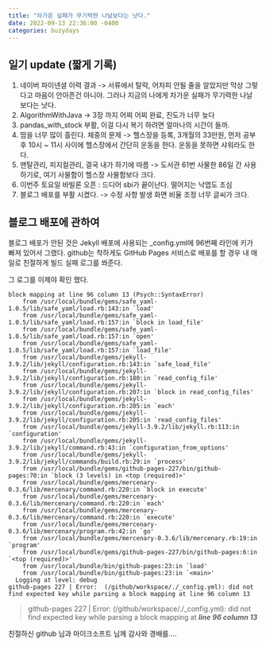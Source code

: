 ```yaml
---
title: "차가운 실패가 무기력한 나날보다는 낫다."
date: 2022-09-13 22:36:00 -0400
categories: buzydays
---
```


## 일기 update (짧게 기록) 
1. 네이버 파이넨셜 이력 결과 -> 서류에서 탈락, 어차피 안될 줄을 알았지만 막상 그렇다고 마음이 안아픈건 아니야. 그러나 지금의 나에게 차가운 실패가 무기력한 나날보다는 낫다.
2. AlgorithmWithJava -> 3장 까지 어찌 어찌 완료, 진도가 너무 늦다
3. pandas_with_stock 부활, 이걸 다시 복기 하려면 얼마나의 시간이 들까.
4. 땀을 너무 많이 흘린다. 체중의 문제 -> 헬스장을 등록, 3개월의 33만원, 먼저 공부 후 10시 ~ 11시 사이에 헬스장에서 간단히 운동을 한다. 운동을 못하면 샤워라도 한다.
5. 맨탈관리, 피지컬관리, 결국 내가 하기에 따름 -> 도서관 61번 사물한 86일 간 사용하기로, 여기 사물함이 헬스장 사물함보다 크다.
6. 이번주 토요일 바빌론 오픈 : 드디어 sbi가 끝이난다. 떨어지는 낙엽도 조심
7. 블로그 배포를 부활 시켰다. -> 수정 사항 발생 화면 비율 조정 너무 글씨가 크다.

## 블로그 배포에 관하여 
블로그 배포가 안된 것은 Jekyll 배포에 사용되는 _config.yml에 96번째 라인에 키가 빠져 있어서 그랬다.
github는 착하게도 GitHub Pages 서비스로 배포를 할 경우 내 매일로 친절하게 빌드 실패 로그를 쏴준다.

그 로그를 이제야 확인 했다.

```linux
block mapping at line 96 column 13 (Psych::SyntaxError)
	from /usr/local/bundle/gems/safe_yaml-1.0.5/lib/safe_yaml/load.rb:143:in `load'
	from /usr/local/bundle/gems/safe_yaml-1.0.5/lib/safe_yaml/load.rb:157:in `block in load_file'
	from /usr/local/bundle/gems/safe_yaml-1.0.5/lib/safe_yaml/load.rb:157:in `open'
	from /usr/local/bundle/gems/safe_yaml-1.0.5/lib/safe_yaml/load.rb:157:in `load_file'
	from /usr/local/bundle/gems/jekyll-3.9.2/lib/jekyll/configuration.rb:143:in `safe_load_file'
	from /usr/local/bundle/gems/jekyll-3.9.2/lib/jekyll/configuration.rb:180:in `read_config_file'
	from /usr/local/bundle/gems/jekyll-3.9.2/lib/jekyll/configuration.rb:207:in `block in read_config_files'
	from /usr/local/bundle/gems/jekyll-3.9.2/lib/jekyll/configuration.rb:205:in `each'
	from /usr/local/bundle/gems/jekyll-3.9.2/lib/jekyll/configuration.rb:205:in `read_config_files'
	from /usr/local/bundle/gems/jekyll-3.9.2/lib/jekyll.rb:113:in `configuration'
	from /usr/local/bundle/gems/jekyll-3.9.2/lib/jekyll/command.rb:43:in `configuration_from_options'
	from /usr/local/bundle/gems/jekyll-3.9.2/lib/jekyll/commands/build.rb:29:in `process'
	from /usr/local/bundle/gems/github-pages-227/bin/github-pages:70:in `block (3 levels) in <top (required)>'
	from /usr/local/bundle/gems/mercenary-0.3.6/lib/mercenary/command.rb:220:in `block in execute'
	from /usr/local/bundle/gems/mercenary-0.3.6/lib/mercenary/command.rb:220:in `each'
	from /usr/local/bundle/gems/mercenary-0.3.6/lib/mercenary/command.rb:220:in `execute'
	from /usr/local/bundle/gems/mercenary-0.3.6/lib/mercenary/program.rb:42:in `go'
	from /usr/local/bundle/gems/mercenary-0.3.6/lib/mercenary.rb:19:in `program'
	from /usr/local/bundle/gems/github-pages-227/bin/github-pages:6:in `<top (required)>'
	from /usr/local/bundle/bin/github-pages:23:in `load'
	from /usr/local/bundle/bin/github-pages:23:in `<main>'
  Logging at level: debug
github-pages 227 | Error:  (/github/workspace/./_config.yml): did not find expected key while parsing a block mapping at line 96 column 13
```

> github-pages 227 | Error:  (/github/workspace/./_config.yml): did not find expected key while parsing a block mapping at ***line 96 column 13***

친절하신 github 님과 마이크소프트 님께 감사와 경배를....